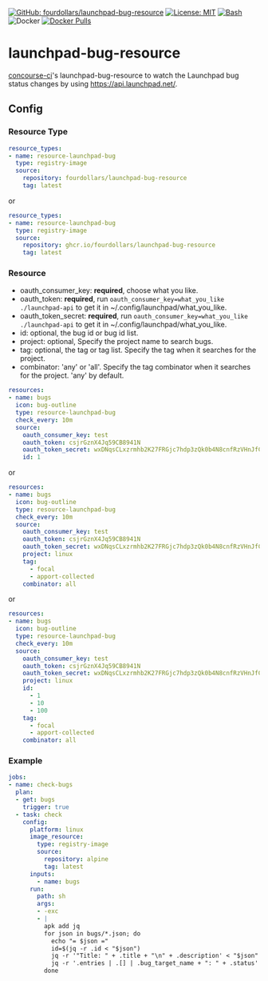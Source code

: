  [![GitHub: fourdollars/launchpad-bug-resource](https://img.shields.io/badge/GitHub-fourdollars%2Flaunchpad%E2%80%90bug%E2%80%90resource-lightgray.svg)](https://github.com/fourdollars/launchpad-bug-resource/) [![License: MIT](https://img.shields.io/badge/License-MIT-blue.svg)](https://opensource.org/licenses/MIT) [![Bash](https://img.shields.io/badge/Language-Bash-red.svg)](https://www.gnu.org/software/bash/) ![Docker](https://github.com/fourdollars/launchpad-bug-resource/workflows/Docker/badge.svg) [![Docker Pulls](https://img.shields.io/docker/pulls/fourdollars/launchpad-bug-resource.svg)](https://hub.docker.com/r/fourdollars/launchpad-bug-resource/)
# launchpad-bug-resource
[concourse-ci](https://concourse-ci.org/)'s launchpad-bug-resource to watch the Launchpad bug status changes by using https://api.launchpad.net/.

## Config 

### Resource Type

```yaml
resource_types:
- name: resource-launchpad-bug
  type: registry-image
  source:
    repository: fourdollars/launchpad-bug-resource
    tag: latest
```

or

```yaml
resource_types:
- name: resource-launchpad-bug
  type: registry-image
  source:
    repository: ghcr.io/fourdollars/launchpad-bug-resource
    tag: latest
```

### Resource

* oauth_consumer_key: **required**, choose what you like.
* oauth_token: **required**, run `oauth_consumer_key=what_you_like ./launchpad-api` to get it in ~/.config/launchpad/what_you_like.
* oauth_token_secret: **required**, run `oauth_consumer_key=what_you_like ./launchpad-api` to get it in ~/.config/launchpad/what_you_like.
* id: optional, the bug id or bug id list.
* project: optional, Specify the project name to search bugs.
* tag: optional, the tag or tag list. Specify the tag when it searches for the project.
* combinator: 'any' or 'all'. Specify the tag combinator when it searches for the project. 'any' by default.

```yaml
resources:
- name: bugs
  icon: bug-outline
  type: resource-launchpad-bug
  check_every: 10m
  source:
    oauth_consumer_key: test
    oauth_token: csjrGznX4Jq59CB8941N
    oauth_token_secret: wxDNqsCLxzrmhb2K27FRGjc7hdp3zQk0b4N8cnfRzVHnJfCFlHgkGHxDk5qMPTSdQFSsllS4dwGBD18Q
    id: 1
```
or
```yaml
resources:
- name: bugs
  icon: bug-outline
  type: resource-launchpad-bug
  check_every: 10m
  source:
    oauth_consumer_key: test
    oauth_token: csjrGznX4Jq59CB8941N
    oauth_token_secret: wxDNqsCLxzrmhb2K27FRGjc7hdp3zQk0b4N8cnfRzVHnJfCFlHgkGHxDk5qMPTSdQFSsllS4dwGBD18Q
    project: linux
    tag:
      - focal
      - apport-collected
    combinator: all
```
or
```yaml
resources:
- name: bugs
  icon: bug-outline
  type: resource-launchpad-bug
  check_every: 10m
  source:
    oauth_consumer_key: test
    oauth_token: csjrGznX4Jq59CB8941N
    oauth_token_secret: wxDNqsCLxzrmhb2K27FRGjc7hdp3zQk0b4N8cnfRzVHnJfCFlHgkGHxDk5qMPTSdQFSsllS4dwGBD18Q
    project: linux
    id:
      - 1
      - 10
      - 100
    tag:
      - focal
      - apport-collected
    combinator: all
```

### Example

```yaml
jobs:
- name: check-bugs
  plan:
  - get: bugs
    trigger: true
  - task: check
    config:
      platform: linux
      image_resource:
        type: registry-image
        source:
          repository: alpine
          tag: latest
      inputs:
        - name: bugs
      run:
        path: sh
        args:
        - -exc
        - |
          apk add jq
          for json in bugs/*.json; do
            echo "= $json ="
            id=$(jq -r .id < "$json")
            jq -r '"Title: " + .title + "\n" + .description' < "$json"
            jq -r '.entries | .[] | .bug_target_name + ": " + .status' < bugs/tasks/"$id".json
          done
```
